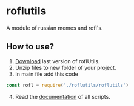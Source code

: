 # roflutils
A module of russian memes and rofl's.
## How to use?
1. [Download](https://github.com/alt4team/roflutils/releases) last version of roflUtils.
2. Unzip files to new folder of your project.
3. In main file add this code
```js
const rofl = require('./roflutils/roflutils')
```
4. Read the [documentation]() of all scripts.
